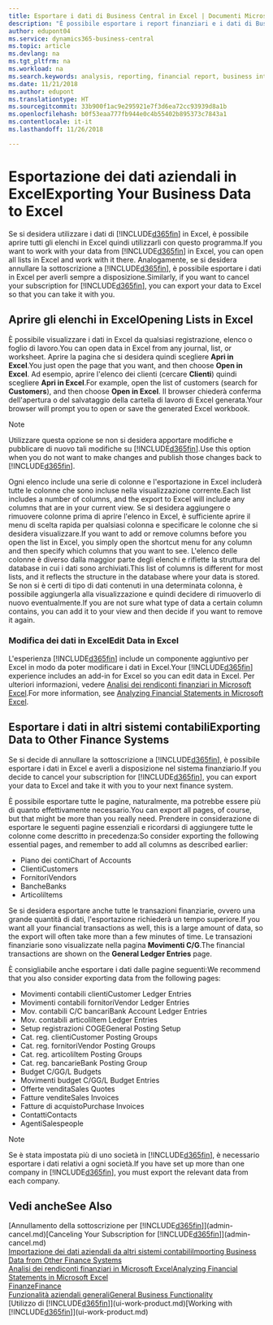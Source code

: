 ```yaml
---
title: Esportare i dati di Business Central in Excel | Documenti Microsoft
description: "È possibile esportare i report finanziari e i dati di Business Intelligence da Business Central in Excel o aprire i dati di Business Central in Excel."
author: edupont04
ms.service: dynamics365-business-central
ms.topic: article
ms.devlang: na
ms.tgt_pltfrm: na
ms.workload: na
ms.search.keywords: analysis, reporting, financial report, business intelligence, BI, Excel
ms.date: 11/21/2018
ms.author: edupont
ms.translationtype: HT
ms.sourcegitcommit: 33b900f1ac9e295921e7f3d6ea72cc93939d8a1b
ms.openlocfilehash: b0f53eaa777fb944e0c4b55402b895373c7843a1
ms.contentlocale: it-it
ms.lasthandoff: 11/26/2018

---
```

# <a name="exporting-your-business-data-to-excel"></a><span data-ttu-id="23be5-103">Esportazione dei dati aziendali in Excel</span><span class="sxs-lookup"><span data-stu-id="23be5-103">Exporting Your Business Data to Excel</span></span>
<span data-ttu-id="23be5-104">Se si desidera utilizzare i dati di [!INCLUDE[d365fin](includes/d365fin_md.md)] in Excel, è possibile aprire tutti gli elenchi in Excel quindi utilizzarli con questo programma.</span><span class="sxs-lookup"><span data-stu-id="23be5-104">If you want to work with your data from [!INCLUDE[d365fin](includes/d365fin_md.md)] in Excel, you can open all lists in Excel and work with it there.</span></span> <span data-ttu-id="23be5-105">Analogamente, se si desidera annullare la sottoscrizione a [!INCLUDE[d365fin](includes/d365fin_md.md)], è possibile esportare i dati in Excel per averli sempre a disposizione.</span><span class="sxs-lookup"><span data-stu-id="23be5-105">Similarly, if you want to cancel your subscription for [!INCLUDE[d365fin](includes/d365fin_md.md)], you can export your data to Excel so that you can take it with you.</span></span>

## <a name="opening-lists-in-excel"></a><span data-ttu-id="23be5-106">Aprire gli elenchi in Excel</span><span class="sxs-lookup"><span data-stu-id="23be5-106">Opening Lists in Excel</span></span>
<span data-ttu-id="23be5-107">È possibile visualizzare i dati in Excel da qualsiasi registrazione, elenco o foglio di lavoro.</span><span class="sxs-lookup"><span data-stu-id="23be5-107">You can open data in Excel from any journal, list, or worksheet.</span></span> <span data-ttu-id="23be5-108">Aprire la pagina che si desidera quindi scegliere **Apri in Excel**.</span><span class="sxs-lookup"><span data-stu-id="23be5-108">You just open the page that you want, and then choose **Open in Excel**.</span></span> <span data-ttu-id="23be5-109">Ad esempio, aprire l'elenco dei clienti (cercare **Clienti**) quindi scegliere **Apri in Excel**.</span><span class="sxs-lookup"><span data-stu-id="23be5-109">For example, open the list of customers (search for **Customers**), and then choose **Open in Excel**.</span></span> <span data-ttu-id="23be5-110">Il browser chiederà conferma dell'apertura o del salvataggio della cartella di lavoro di Excel generata.</span><span class="sxs-lookup"><span data-stu-id="23be5-110">Your browser will prompt you to open or save the generated Excel workbook.</span></span>  

> [!NOTE]
> <span data-ttu-id="23be5-111">Utilizzare questa opzione se non si desidera apportare modifiche e pubblicare di nuovo tali modifiche su [!INCLUDE[d365fin](includes/d365fin_md.md)].</span><span class="sxs-lookup"><span data-stu-id="23be5-111">Use this option when you do not want to make changes and publish those changes back to [!INCLUDE[d365fin](includes/d365fin_md.md)].</span></span>  

<span data-ttu-id="23be5-112">Ogni elenco include una serie di colonne e l'esportazione in Excel includerà tutte le colonne che sono incluse nella visualizzazione corrente.</span><span class="sxs-lookup"><span data-stu-id="23be5-112">Each list includes a number of columns, and the export to Excel will include any columns that are in your current view.</span></span> <span data-ttu-id="23be5-113">Se si desidera aggiungere o rimuovere colonne prima di aprire l'elenco in Excel, è sufficiente aprire il menu di scelta rapida per qualsiasi colonna e specificare le colonne che si desidera visualizzare.</span><span class="sxs-lookup"><span data-stu-id="23be5-113">If you want to add or remove columns before you open the list in Excel, you simply open the shortcut menu for any column and then specify which columns that you want to see.</span></span> <span data-ttu-id="23be5-114">L'elenco delle colonne è diverso dalla maggior parte degli elenchi e riflette la struttura del database in cui i dati sono archiviati.</span><span class="sxs-lookup"><span data-stu-id="23be5-114">This list of columns is different for most lists, and it reflects the structure in the database where your data is stored.</span></span> <span data-ttu-id="23be5-115">Se non si è certi di tipo di dati contenuti in una determinata colonna, è possibile aggiungerla alla visualizzazione e quindi decidere di rimuoverlo di nuovo eventualmente.</span><span class="sxs-lookup"><span data-stu-id="23be5-115">If you are not sure what type of data a certain column contains, you can add it to your view and then decide if you want to remove it again.</span></span>  

### <a name="edit-data-in-excel"></a><span data-ttu-id="23be5-116">Modifica dei dati in Excel</span><span class="sxs-lookup"><span data-stu-id="23be5-116">Edit Data in Excel</span></span>
<span data-ttu-id="23be5-117">L'esperienza [!INCLUDE[d365fin](includes/d365fin_md.md)] include un componente aggiuntivo per Excel in modo da poter modificare i dati in Excel.</span><span class="sxs-lookup"><span data-stu-id="23be5-117">Your [!INCLUDE[d365fin](includes/d365fin_md.md)] experience includes an add-in for Excel so you can edit data in Excel.</span></span> <span data-ttu-id="23be5-118">Per ulteriori informazioni, vedere [Analisi dei rendiconti finanziari in Microsoft Excel](finance-analyze-excel.md).</span><span class="sxs-lookup"><span data-stu-id="23be5-118">For more information, see [Analyzing Financial Statements in Microsoft Excel](finance-analyze-excel.md).</span></span>  

## <a name="exporting-data-to-other-finance-systems"></a><span data-ttu-id="23be5-119">Esportare i dati in altri sistemi contabili</span><span class="sxs-lookup"><span data-stu-id="23be5-119">Exporting Data to Other Finance Systems</span></span>
<span data-ttu-id="23be5-120">Se si decide di annullare la sottoscrizione a [!INCLUDE[d365fin](includes/d365fin_md.md)], è possibile esportare i dati in Excel e averli a disposizione nel sistema finanziario.</span><span class="sxs-lookup"><span data-stu-id="23be5-120">If you decide to cancel your subscription for [!INCLUDE[d365fin](includes/d365fin_md.md)], you can export your data to Excel and take it with you to your next finance system.</span></span>  

<span data-ttu-id="23be5-121">È possibile esportare tutte le pagine, naturalmente, ma potrebbe essere più di quanto effettivamente necessario.</span><span class="sxs-lookup"><span data-stu-id="23be5-121">You can export all pages, of course, but that might be more than you really need.</span></span> <span data-ttu-id="23be5-122">Prendere in considerazione di esportare le seguenti pagine essenziali e ricordarsi di aggiungere tutte le colonne come descritto in precedenza:</span><span class="sxs-lookup"><span data-stu-id="23be5-122">So consider exporting the following essential pages, and remember to add all columns as described earlier:</span></span>  

* <span data-ttu-id="23be5-123">Piano dei conti</span><span class="sxs-lookup"><span data-stu-id="23be5-123">Chart of Accounts</span></span>  
* <span data-ttu-id="23be5-124">Clienti</span><span class="sxs-lookup"><span data-stu-id="23be5-124">Customers</span></span>  
* <span data-ttu-id="23be5-125">Fornitori</span><span class="sxs-lookup"><span data-stu-id="23be5-125">Vendors</span></span>  
* <span data-ttu-id="23be5-126">Banche</span><span class="sxs-lookup"><span data-stu-id="23be5-126">Banks</span></span>  
* <span data-ttu-id="23be5-127">Articoli</span><span class="sxs-lookup"><span data-stu-id="23be5-127">Items</span></span>  

<span data-ttu-id="23be5-128">Se si desidera esportare anche tutte le transazioni finanziarie, ovvero una grande quantità di dati, l'esportazione richiederà un tempo superiore.</span><span class="sxs-lookup"><span data-stu-id="23be5-128">If you want all your financial transactions as well, this is a large amount of data, so the export will often take more than a few minutes of time.</span></span> <span data-ttu-id="23be5-129">Le transazioni finanziarie sono visualizzate nella pagina **Movimenti C/G**.</span><span class="sxs-lookup"><span data-stu-id="23be5-129">The financial transactions are shown on the **General Ledger Entries** page.</span></span>  

<span data-ttu-id="23be5-130">È consigliabile anche esportare i dati dalle pagine seguenti:</span><span class="sxs-lookup"><span data-stu-id="23be5-130">We recommend that you also consider exporting data from the following pages:</span></span>  

* <span data-ttu-id="23be5-131">Movimenti contabili clienti</span><span class="sxs-lookup"><span data-stu-id="23be5-131">Customer Ledger Entries</span></span>  
* <span data-ttu-id="23be5-132">Movimenti contabili fornitori</span><span class="sxs-lookup"><span data-stu-id="23be5-132">Vendor Ledger Entries</span></span>  
* <span data-ttu-id="23be5-133">Mov. contabili C/C bancari</span><span class="sxs-lookup"><span data-stu-id="23be5-133">Bank Account Ledger Entries</span></span>  
* <span data-ttu-id="23be5-134">Mov. contabili articoli</span><span class="sxs-lookup"><span data-stu-id="23be5-134">Item Ledger Entries</span></span>  
* <span data-ttu-id="23be5-135">Setup registrazioni COGE</span><span class="sxs-lookup"><span data-stu-id="23be5-135">General Posting Setup</span></span>  
* <span data-ttu-id="23be5-136">Cat. reg. clienti</span><span class="sxs-lookup"><span data-stu-id="23be5-136">Customer Posting Groups</span></span>  
* <span data-ttu-id="23be5-137">Cat. reg. fornitori</span><span class="sxs-lookup"><span data-stu-id="23be5-137">Vendor Posting Groups</span></span>  
* <span data-ttu-id="23be5-138">Cat. reg. articoli</span><span class="sxs-lookup"><span data-stu-id="23be5-138">Item Posting Groups</span></span>  
* <span data-ttu-id="23be5-139">Cat. reg. bancarie</span><span class="sxs-lookup"><span data-stu-id="23be5-139">Bank Posting Group</span></span>  
* <span data-ttu-id="23be5-140">Budget C/G</span><span class="sxs-lookup"><span data-stu-id="23be5-140">G/L Budgets</span></span>  
* <span data-ttu-id="23be5-141">Movimenti budget C/G</span><span class="sxs-lookup"><span data-stu-id="23be5-141">G/L Budget Entries</span></span>  
* <span data-ttu-id="23be5-142">Offerte vendita</span><span class="sxs-lookup"><span data-stu-id="23be5-142">Sales Quotes</span></span>  
* <span data-ttu-id="23be5-143">Fatture vendite</span><span class="sxs-lookup"><span data-stu-id="23be5-143">Sales Invoices</span></span>  
* <span data-ttu-id="23be5-144">Fatture di acquisto</span><span class="sxs-lookup"><span data-stu-id="23be5-144">Purchase Invoices</span></span>  
* <span data-ttu-id="23be5-145">Contatti</span><span class="sxs-lookup"><span data-stu-id="23be5-145">Contacts</span></span>  
* <span data-ttu-id="23be5-146">Agenti</span><span class="sxs-lookup"><span data-stu-id="23be5-146">Salespeople</span></span>  

> [!NOTE]  
>   <span data-ttu-id="23be5-147">Se è stata impostata più di uno società in [!INCLUDE[d365fin](includes/d365fin_md.md)], è necessario esportare i dati relativi a ogni società.</span><span class="sxs-lookup"><span data-stu-id="23be5-147">If you have set up more than one company in [!INCLUDE[d365fin](includes/d365fin_md.md)], you must export the relevant data from each company.</span></span>

## <a name="see-also"></a><span data-ttu-id="23be5-148">Vedi anche</span><span class="sxs-lookup"><span data-stu-id="23be5-148">See Also</span></span>
<span data-ttu-id="23be5-149">[Annullamento della sottoscrizione per [!INCLUDE[d365fin](includes/d365fin_md.md)]](admin-cancel.md)</span><span class="sxs-lookup"><span data-stu-id="23be5-149">[Canceling Your Subscription for [!INCLUDE[d365fin](includes/d365fin_md.md)]](admin-cancel.md)</span></span>  
[<span data-ttu-id="23be5-150">Importazione dei dati aziendali da altri sistemi contabili</span><span class="sxs-lookup"><span data-stu-id="23be5-150">Importing Business Data from Other Finance Systems</span></span>](across-import-data-configuration-packages.md)  
[<span data-ttu-id="23be5-151">Analisi dei rendiconti finanziari in Microsoft Excel</span><span class="sxs-lookup"><span data-stu-id="23be5-151">Analyzing Financial Statements in Microsoft Excel</span></span>](finance-analyze-excel.md)  
[<span data-ttu-id="23be5-152">Finanze</span><span class="sxs-lookup"><span data-stu-id="23be5-152">Finance</span></span>](finance.md)  
[<span data-ttu-id="23be5-153">Funzionalità aziendali generali</span><span class="sxs-lookup"><span data-stu-id="23be5-153">General Business Functionality</span></span>](ui-across-business-areas.md)  
<span data-ttu-id="23be5-154">[Utilizzo di [!INCLUDE[d365fin](includes/d365fin_md.md)]](ui-work-product.md)</span><span class="sxs-lookup"><span data-stu-id="23be5-154">[Working with [!INCLUDE[d365fin](includes/d365fin_md.md)]](ui-work-product.md)</span></span>  

